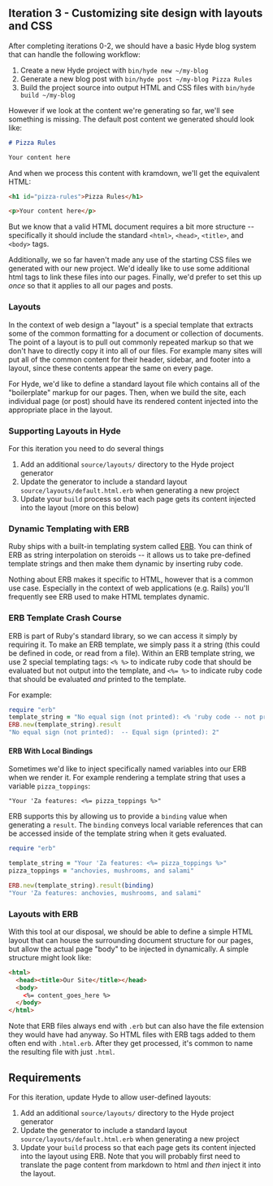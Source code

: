 ## Iteration 3 - Customizing site design with layouts and CSS

After completing iterations 0-2, we should have a basic Hyde blog system that can handle the following workflow:

1. Create a new Hyde project with `bin/hyde new ~/my-blog`
2. Generate a new blog post with `bin/hyde post ~/my-blog Pizza Rules`
3. Build the project source into output HTML and CSS files with `bin/hyde build ~/my-blog`

However if we look at the content we're generating so far, we'll see something is missing. The default post content we generated should look like:

```markdown
# Pizza Rules

Your content here
```

And when we process this content with kramdown, we'll get the equivalent HTML:

```html
<h1 id="pizza-rules">Pizza Rules</h1>

<p>Your content here</p>
```

But we know that a valid HTML document requires a bit more structure -- specifically it should include the standard `<html>`, `<head>`, `<title>`, and `<body>` tags.

Additionally, we so far haven't made any use of the starting CSS files we generated with our new project. We'd ideally like to use some additional html tags to link these files into our pages. Finally, we'd prefer to set this up _once_ so that it applies to all our pages and posts.

### Layouts

In the context of web design a "layout" is a special template that extracts some of the common formatting for a document or collection of documents. The point of a layout is to pull out commonly repeated markup so that we don't have to directly copy it into all of our files. For example many sites will put all of the common content for their header, sidebar, and footer into a layout, since these contents appear the same on every page.

For Hyde, we'd like to define a standard layout file which contains all of the "boilerplate" markup for our pages. Then, when we build the site, each individual page (or post) should have its rendered content injected into the appropriate place in the layout.

### Supporting Layouts in Hyde

For this iteration you need to do several things

1. Add an additional `source/layouts/` directory to the Hyde project generator
2. Update the generator to include a standard layout `source/layouts/default.html.erb` when generating a new project
3. Update your `build` process so that each page gets its content injected into the layout (more on this below)

### Dynamic Templating with ERB

Ruby ships with a built-in templating system called [ERB](http://ruby-doc.org/stdlib-2.3.0/libdoc/erb/rdoc/ERB.html). You can think of ERB as string interpolation on steroids -- it allows us to take pre-defined template strings and then make them dynamic by inserting ruby code.

Nothing about ERB makes it specific to HTML, however that is a common use case. Especially in the context of web applications (e.g. Rails) you'll frequently see ERB used to make HTML templates dynamic.

### ERB Template Crash Course

ERB is part of Ruby's standard library, so we can access it simply by requiring it. To make an ERB template, we simply pass it a string (this could be defined in code, or read from a file). Within an ERB template string, we use 2 special templating tags: `<% %>` to indicate ruby code that should be evaluated but not output into the template, and `<%= %>` to indicate ruby code that should be evaluated _and_ printed to the template.

For example:

```ruby
require "erb"
template_string = "No equal sign (not printed): <% 'ruby code -- not printed to the template' %> -- Equal sign (printed): <%= 1 + 1 %>"
ERB.new(template_string).result
"No equal sign (not printed):  -- Equal sign (printed): 2"
```

#### ERB With Local Bindings

Sometimes we'd like to inject specifically named variables into our ERB when we render it. For example rendering a template string that uses a variable `pizza_toppings`:

```
"Your 'Za features: <%= pizza_toppings %>"
```

ERB supports this by allowing us to provide a `binding` value when generating a `result`. The `binding` conveys local variable references that can be accessed inside of the template string when it gets evaluated.

```ruby
require "erb"

template_string = "Your 'Za features: <%= pizza_toppings %>"
pizza_toppings = "anchovies, mushrooms, and salami"

ERB.new(template_string).result(binding)
"Your 'Za features: anchovies, mushrooms, and salami"
```

### Layouts with ERB

With this tool at our disposal, we should be able to define a simple HTML layout that can house the surrounding document structure for our pages, but allow the actual page "body" to be injected in dynamically. A simple structure might look like:

```html
<html>
  <head><title>Our Site</title></head>
  <body>
    <%= content_goes_here %>
  </body>
</html>
```

Note that ERB files always end with `.erb` but can also have the file extension they would have had anyway. So HTML files with ERB tags added to them often end with `.html.erb`. After they get processed, it's common to name the resulting file with just `.html`.

## Requirements

For this iteration, update Hyde to allow user-defined layouts:

1. Add an additional `source/layouts/` directory to the Hyde project generator
2. Update the generator to include a standard layout `source/layouts/default.html.erb` when generating a new project
3. Update your `build` process so that each page gets its content injected into the layout using ERB. Note that you will probably first need to translate the page content from markdown to html and _then_ inject it into the layout.
